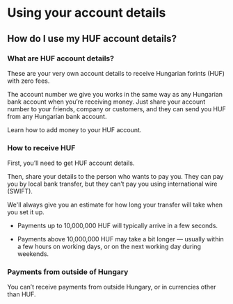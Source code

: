 # Using your account details  
## How do I use my HUF account details?  
### What are HUF account details?

These are your very own account details to receive Hungarian forints (HUF) with zero fees.

The account number we give you works in the same way as any Hungarian bank account when you’re receiving money. Just share your account number to your friends, company or customers, and they can send you HUF from any Hungarian bank account.

Learn how to add money to your HUF account.

### How to receive HUF

First, you’ll need to get HUF account details. 

Then, share your details to the person who wants to pay you. They can pay you by local bank transfer, but they can’t pay you using international wire (SWIFT). 

We'll always give you an estimate for how long your transfer will take when you set it up. 

  * Payments up to 10,000,000 HUF will typically arrive in a few seconds. 

  * Payments above 10,000,000 HUF may take a bit longer — usually within a few hours on working days, or on the next working day during weekends.




### Payments from outside of Hungary

You can’t receive payments from outside Hungary, or in currencies other than HUF.